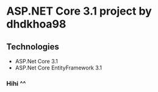 # ASP.NET Core 3.1 project by dhdkhoa98
## Technologies 
- ASP.Net Core 3.1
- ASP.Net Core EntityFramework 3.1
### Hihi ^^